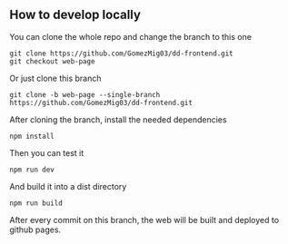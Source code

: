 ## How to develop locally
You can clone the whole repo and change the branch to this one
```
git clone https://github.com/GomezMig03/dd-frontend.git
git checkout web-page
```

Or just clone this branch
```
git clone -b web-page --single-branch https://github.com/GomezMig03/dd-frontend.git
```

After cloning the branch, install the needed dependencies
```
npm install
```

Then you can test it
```
npm run dev
```

And build it into a dist directory
```
npm run build
```

After every commit on this branch, the web will be built and deployed to github pages.